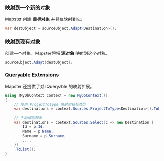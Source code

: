 ### 映射到一个新的对象
Mapster 创建 **目标对象** 并将值映射到它。

```csharp
var destObject = sourceObject.Adapt<Destination>();
```

### 映射到现有对象

创建一个对象，Mapster将把 **源对象** 映射到这个对象。

```csharp
sourceObject.Adapt(destObject);
```

### Queryable Extensions

Mapster 还提供了对 IQueryable 的映射扩展。

```csharp
using (MyDbContext context = new MyDbContext())
{
    // 使用 ProjectToType 映射到目标类型
    var destinations = context.Sources.ProjectToType<Destination>().ToList();

    // 手动编写映射
    var destinations = context.Sources.Select(c => new Destination {
        Id = p.Id,
        Name = p.Name,
        Surname = p.Surname,
        ....
    })
    .ToList();
}
```
